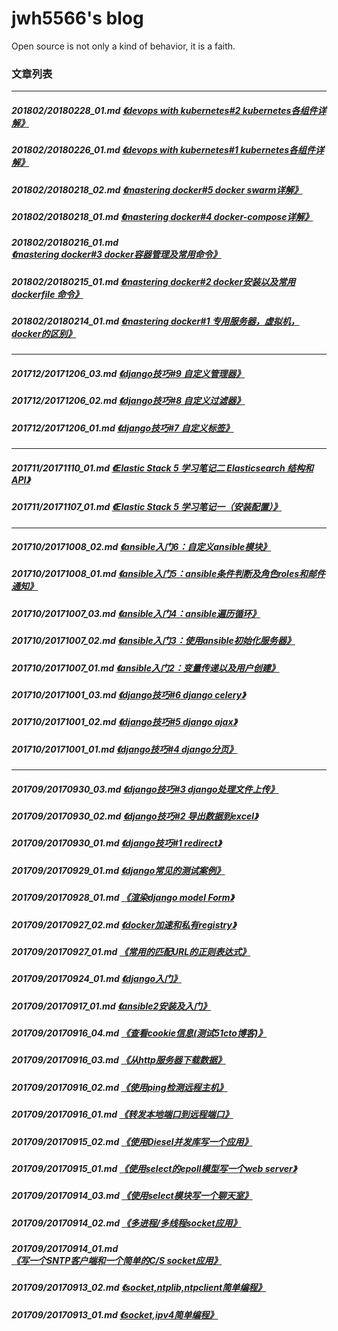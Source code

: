 # jwh5566's blog
Open source is not only a kind of behavior, it is a faith.
### 文章列表
---
##### 201802/20180228_01.md [《devops with kubernetes#2 kubernetes各组件详解》](201802/20180228_01.md)
##### 201802/20180226_01.md [《devops with kubernetes#1 kubernetes各组件详解》](201802/20180226_01.md)
##### 201802/20180218_02.md [《mastering docker#5 docker swarm详解》](201802/20180218_02.md)
##### 201802/20180218_01.md [《mastering docker#4 docker-compose详解》](201802/20180218_01.md)
##### 201802/20180216_01.md [《mastering docker#3 docker容器管理及常用命令》](201802/20180216_01.md)
##### 201802/20180215_01.md [《mastering docker#2 docker安装以及常用dockerfile 命令》](201802/20180215_01.md)
##### 201802/20180214_01.md [《mastering docker#1 专用服务器，虚拟机，docker的区别》](201802/20180214_01.md)
---
##### 201712/20171206_03.md [《django技巧#9 自定义管理器》](201712/20171206_03.md)
##### 201712/20171206_02.md [《django技巧#8 自定义过滤器》](201712/20171206_02.md)
##### 201712/20171206_01.md [《django技巧#7 自定义标签》](201712/20171206_01.md)
---
##### 201711/20171110_01.md [《Elastic Stack 5 学习笔记二 Elasticsearch 结构和API》](201711/20171110_01.md)
##### 201711/20171107_01.md [《Elastic Stack 5 学习笔记一（安装配置）》](201711/20171107_01.md)
---
##### 201710/20171008_02.md [《ansible入门6：自定义ansible模块》](201710/20171008_02.md)
##### 201710/20171008_01.md [《ansible入门5：ansible条件判断及角色roles和邮件通知》](201710/20171008_01.md)
##### 201710/20171007_03.md [《ansible入门4：ansible遍历循环》](201710/20171007_03.md)
##### 201710/20171007_02.md [《ansible入门3：使用ansible初始化服务器》](201710/20171007_02.md)
##### 201710/20171007_01.md [《ansible入门2：变量传递以及用户创建》](201710/20171007_01.md)
##### 201710/20171001_03.md [《django技巧#6 django celery》](201710/20171001_03.md)
##### 201710/20171001_02.md [《django技巧#5 django ajax》](201710/20171001_02.md)
##### 201710/20171001_01.md [《django技巧#4 django分页》](201710/20171001_01.md)
---
##### 201709/20170930_03.md [《django技巧#3 django处理文件上传》](201709/20170930_03.md)
##### 201709/20170930_02.md [《django技巧#2 导出数据到excel》](201709/20170930_02.md)
##### 201709/20170930_01.md [《django技巧#1 redirect》](201709/20170930_01.md)
##### 201709/20170929_01.md [《django常见的测试案例》](201709/20170929_01.md)
##### 201709/20170928_01.md [《渲染django model Form》](201709/20170928_01.md)
##### 201709/20170927_02.md [《docker加速和私有registry》](201709/20170927_02.md)
##### 201709/20170927_01.md [《常用的匹配URL的正则表达式》](201709/20170927_01.md)
##### 201709/20170924_01.md [《django入门》](201709/20170924_01.md)
##### 201709/20170917_01.md [《ansible2安装及入门》](201709/20170917_01.md)
##### 201709/20170916_04.md [《查看cookie信息(测试51cto博客)》](201709/20170916_04.md)
##### 201709/20170916_03.md [《从http服务器下载数据》](201709/20170916_03.md)
##### 201709/20170916_02.md [《使用ping检测远程主机》](201709/20170916_02.md)
##### 201709/20170916_01.md [《转发本地端口到远程端口》](201709/20170916_01.md)
##### 201709/20170915_02.md [《使用Diesel并发库写一个应用》](201709/20170915_02.md)
##### 201709/20170915_01.md [《使用select的epoll模型写一个web server》](201709/20170915_01.md)
##### 201709/20170914_03.md [《使用select模块写一个聊天室》](201709/20170914_03.md)
##### 201709/20170914_02.md [《多进程/多线程socket应用》](201709/20170914_02.md)
##### 201709/20170914_01.md [《写一个SNTP客户端和一个简单的C/S socket应用》](201709/20170914_01.md)
##### 201709/20170913_02.md [《socket,ntplib,ntpclient简单编程》](201709/20170913_02.md)
##### 201709/20170913_01.md [《socket,ipv4简单编程》](201709/20170913_01.md)
